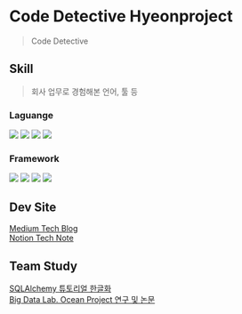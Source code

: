 # Code Detective Hyeonproject

> Code Detective 


## Skill

> 회사 업무로 경험해본 언어, 툴 등

<div>
  <h3>Laguange</h3>
  <img src="https://img.shields.io/badge/Python-3776AB?style=flat-square&logo=python&logoColor=white"/>
  <img src="https://img.shields.io/badge/JavaScript-1572B6?style=flat-square&logo=javascript&logoColor=white"/>
  <img src="https://img.shields.io/badge/Java-FFFFFF?style=flat-square&logo=openjdk&logoColor=black"/>
  <img src="https://img.shields.io/badge/Kotlin-7F52FF?style=flat-square&logo=kotlin&logoColor=white"/>
</div>
<div>
  <h3>Framework</h3>
  <img src="https://img.shields.io/badge/FastAPI-009688?style=flat-square&logo=fastapi&logoColor=white"/>
  <img src="https://img.shields.io/badge/Flask-000000?style=flat-square&logo=flask&logoColor=white"/>
  <img src="https://img.shields.io/badge/Django-092E20?style=flat-square&logo=django&logoColor=white"/>
  <img src="https://img.shields.io/badge/Django-092E20?style=flat-square&logo=django&logoColor=white"/>
</div>


## Dev Site
[Medium Tech Blog](https://medium.com/@hyeonproject)<br>
[Notion Tech Note](https://hyeonproject.notion.site/Restart-Programmer-cd3bfb8570d643de982f8eca557519af)

## Team Study
[SQLAlchemy 튜토리얼 한글화](https://soogoonsoogoonpythonists.github.io/sqlalchemy-for-pythonist/)<br>
[Big Data Lab. Ocean Project 연구 및 논문](https://gitlab.com/bd-crew/ocean)
